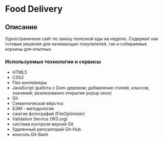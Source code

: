 # Food Delivery

## Описание
Одностраничное сайт по заказу полезной еды на неделю. Содержит как готовые решения для начинающих покупателей, так и собираемые корзины для опытных.

### Используемые технологии и сервисы
* HTML5
* CSS3
* Flex контейнеры
* JavaScript (работа с Dom-деревом; добавление стилей, классов, значений; реализованно открытие popup окон)
* Git
* Семантическая вёрстка
* БЭМ - методология
* сжатие фотографий (FileOptimizer)
* Validation Service (W3.org)
* система контроля версий Git
* Удаленный репозиторий Git-Hub
* консоль Git-Bash
